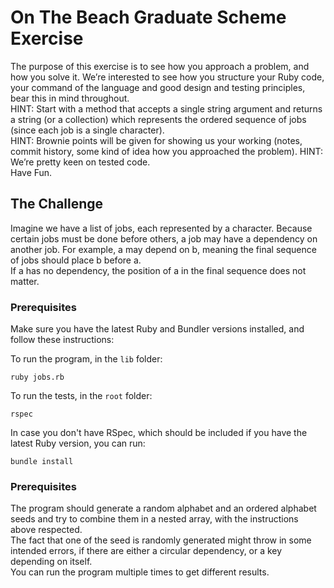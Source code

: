 # On The Beach Graduate Scheme Exercise 

The purpose of this exercise is to see how you approach a problem, and how you solve it. We’re interested to see how you structure your Ruby code, your command of the language and good design and testing principles, bear this in mind throughout.\
HINT: Start with a method that accepts a single string argument and returns a string (or a collection) which represents the ordered sequence of jobs (since each job is a single character).\
HINT: Brownie points will be given for showing us your working (notes, commit history, some kind of idea how you approached the problem).
HINT: We’re pretty keen on tested code.\
Have Fun.

## The Challenge

Imagine we have a list of jobs, each represented by a character. Because certain jobs must be done before others, a job may have a dependency on another job. For example, a may depend on b, meaning the final sequence of jobs should place b before a.\
If a has no dependency, the position of a in the final sequence does not matter.

### Prerequisites

Make sure you have the latest Ruby and Bundler versions installed, and follow these instructions:

To run the program, in the `lib` folder:
```
ruby jobs.rb
```
To run the tests, in the `root` folder:
```
rspec
```

In case you don't have RSpec, which should be included if you have the latest Ruby version, you can run:
```
bundle install
```

### Prerequisites

The program should generate a random alphabet and an ordered alphabet seeds and try to combine them in a nested array, with the instructions above respected.\
The fact that one of the seed is randomly generated might throw in some intended errors, if there are either a circular dependency, or a key depending on itself.\
You can run the program multiple times to get different results.